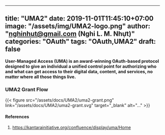 
---
title: "UMA2"
date: 2019-11-01T11:45:10+07:00
image: "/assets/img/UMA2-logo.png"
author: "nghinhut@gmail.com (Nghi L. M. Nhựt)"
categories: "OAuth"
tags: "OAuth,UMA2"
draft: false
---

**User-Managed Access (UMA) is an award-winning OAuth-based protocol designed to give an individual a unified control point for authorizing who and what can get access to their digital data, content, and services, no matter where all those things live.**
<!--more-->

### UMA2 Grant Flow
{{< figure src="/assets/docs/UMA2/uma2-grant.png" link="/assets/docs/UMA2/uma2-grant.svg" target="_blank" alt="..." >}}

#### References
1. https://kantarainitiative.org/confluence/display/uma/Home
